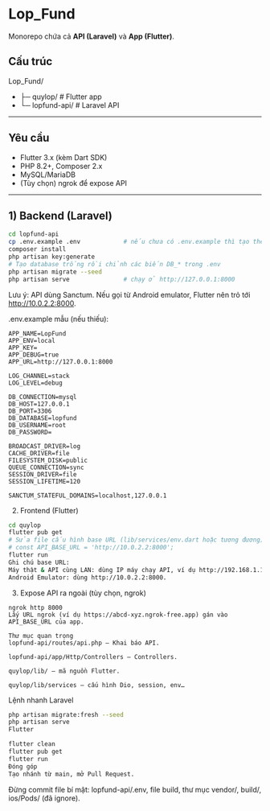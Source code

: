 # Lop_Fund

Monorepo chứa cả **API (Laravel)** và **App (Flutter)**.

## Cấu trúc
Lop_Fund/
-  ├─ quylop/ # Flutter app
-  └─ lopfund-api/ # Laravel API
---

## Yêu cầu
- Flutter 3.x (kèm Dart SDK)
- PHP 8.2+, Composer 2.x
- MySQL/MariaDB
- (Tùy chọn) ngrok để expose API

---

## 1) Backend (Laravel)

```bash
cd lopfund-api
cp .env.example .env            # nếu chưa có .env.example thì tạo theo mẫu bên dưới
composer install
php artisan key:generate
# Tạo database trống rồi chỉnh các biến DB_* trong .env
php artisan migrate --seed
php artisan serve               # chạy ở http://127.0.0.1:8000
```
Lưu ý: API dùng Sanctum. Nếu gọi từ Android emulator, Flutter nên trỏ tới http://10.0.2.2:8000.

.env.example mẫu (nếu thiếu):
```
APP_NAME=LopFund
APP_ENV=local
APP_KEY=
APP_DEBUG=true
APP_URL=http://127.0.0.1:8000

LOG_CHANNEL=stack
LOG_LEVEL=debug

DB_CONNECTION=mysql
DB_HOST=127.0.0.1
DB_PORT=3306
DB_DATABASE=lopfund
DB_USERNAME=root
DB_PASSWORD=

BROADCAST_DRIVER=log
CACHE_DRIVER=file
FILESYSTEM_DISK=public
QUEUE_CONNECTION=sync
SESSION_DRIVER=file
SESSION_LIFETIME=120

SANCTUM_STATEFUL_DOMAINS=localhost,127.0.0.1
```
2) Frontend (Flutter)

```bash
cd quylop
flutter pub get
# Sửa file cấu hình base URL (lib/services/env.dart hoặc tương đương) thành:
# const API_BASE_URL = 'http://10.0.2.2:8000';
flutter run
Ghi chú base URL:
Máy thật & API cùng LAN: dùng IP máy chạy API, ví dụ http://192.168.1.10:8000.
Android Emulator: dùng http://10.0.2.2:8000.
```
3) Expose API ra ngoài (tùy chọn, ngrok)
```
ngrok http 8000
Lấy URL ngrok (ví dụ https://abcd-xyz.ngrok-free.app) gán vào API_BASE_URL của app.

Thư mục quan trọng
lopfund-api/routes/api.php – Khai báo API.

lopfund-api/app/Http/Controllers – Controllers.

quylop/lib/ – mã nguồn Flutter.

quylop/lib/services – cấu hình Dio, session, env…
```
Lệnh nhanh
Laravel

```bash
php artisan migrate:fresh --seed
php artisan serve
Flutter
```
```bash
flutter clean
flutter pub get
flutter run
Đóng góp
Tạo nhánh từ main, mở Pull Request.
```
Đừng commit file bí mật: lopfund-api/.env, file build, thư mục vendor/, build/, ios/Pods/ (đã ignore).
